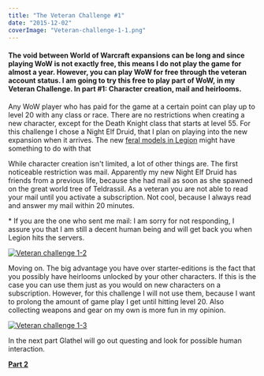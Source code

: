 ```yaml
---
title: "The Veteran Challenge #1"
date: "2015-12-02"
coverImage: "Veteran-challenge-1-1.png"
---
```


#### The void between World of Warcraft expansions can be long and since playing WoW is not exactly free, this means I do not play the game for almost a year. However, you can play WoW for free through the veteran account status. I am going to try this free to play part of WoW, in my Veteran Challenge. In part #1: Character creation, mail and heirlooms.

Any WoW player who has paid for the game at a certain point can play up to level 20 with any class or race. There are no restrictions when creating a new character, except for the Death Knight class that starts at level 55. For this challenge I chose a Night Elf Druid, that I plan on playing into the new expansion when it arrives. The new [feral models in Legion](http://kotaku.com/world-of-warcraft-legions-new-druid-forms-look-gorgeou-1744590386?trending_test_two_c&utm_expid=66866090-68.hhyw_lmCRuCTCg0I2RHHtw.3&utm_referrer=https%3A%2F%2Fwww.google.nl%2F) might have something to do with that

While character creation isn't limited, a lot of other things are. The first noticeable restriction was mail. Apparently my new Night Elf Druid has friends from a previous life, because she had mail as soon as she spawned on the great world tree of Teldrassil. As a veteran you are not able to read your mail until you activate a subscription. Not cool, because I always read and answer my mail within 20 minutes.

\* If you are the one who sent me mail: I am sorry for not responding, I assure you that I am still a decent human being and will get back you when Legion hits the servers.

[![Veteran challenge 1-2](images/Veteran-challenge-1-2.jpg)](http://www.legenddiaries.com/wp-content/uploads/2015/12/Veteran-challenge-1-2.jpg)

Moving on. The big advantage you have over starter-editions is the fact that you possibly have heirlooms unlocked by your other characters. If this is the case you can use them just as you would on new characters on a subscription. However, for this challenge I will not use them, because I want to prolong the amount of game play I get until hitting level 20. Also collecting weapons and gear on my own is more fun in my opinion.

[![Veteran challenge 1-3](images/Veteran-challenge-1-3.jpg)](http://www.legenddiaries.com/wp-content/uploads/2015/12/Veteran-challenge-1-3.jpg)

In the next part Glathel will go out questing and look for possible human interaction.

[**Part 2**](http://www.legenddiaries.com/special-features/the-veteran-challenge-2/)

